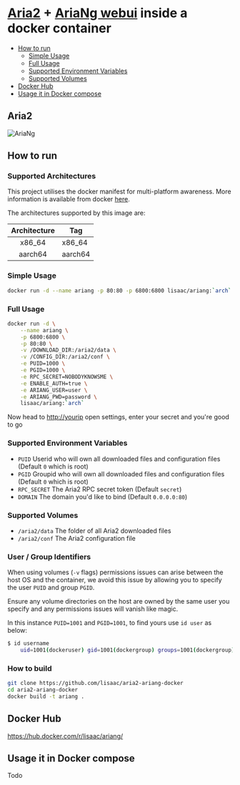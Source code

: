 # [Aria2](https://github.com/aria2/aria2) + [AriaNg webui](https://github.com/mayswind/AriaNg) inside a docker container

- [How to run](#how-to-run)
  - [Simple Usage](#simple-usage)
  - [Full Usage](#full-usage)
  - [Supported Environment Variables](#supported-environment-variables)
  - [Supported Volumes](#supported-volumes)
- [Docker Hub](#docker-hub)
- [Usage it in Docker compose](#usage-it-in-docker-compose)

## Aria2

![AriaNg](https://raw.githubusercontent.com/mayswind/AriaNg-WebSite/master/screenshots/desktop.png)

## How to run

### Supported Architectures

This project utilises the docker manifest for multi-platform awareness. More information is available from docker [here](https://github.com/docker/distribution/blob/master/docs/spec/manifest-v2-2.md#manifest-list).

The architectures supported by this image are:

| Architecture | Tag |
| :----: | --- |
| x86_64 | x86_64 |
| aarch64 | aarch64 |

### Simple Usage

```bash
docker run -d --name ariang -p 80:80 -p 6800:6800 lisaac/ariang:`arch`
```

### Full Usage

```bash
docker run -d \
    --name ariang \
    -p 6800:6800 \
    -p 80:80 \
    -v /DOWNLOAD_DIR:/aria2/data \
    -v /CONFIG_DIR:/aria2/conf \
    -e PUID=1000 \
    -e PGID=1000 \
    -e RPC_SECRET=NOBODYKNOWSME \
    -e ENABLE_AUTH=true \
    -e ARIANG_USER=user \
    -e ARIANG_PWD=password \
    lisaac/ariang:`arch`
```

Now head to <http://yourip> open settings, enter your secret and you're good to go

### Supported Environment Variables

- `PUID` Userid who will own all downloaded files and configuration files (Default `0` which is root)
- `PGID` Groupid who will own all downloaded files and configuration files (Default `0` which is root)
- `RPC_SECRET` The Aria2 RPC secret token (Default `secret`)
- `DOMAIN` The domain you'd like to bind (Default `0.0.0.0:80`)

### Supported Volumes

- `/aria2/data` The folder of all Aria2 downloaded files
- `/aria2/conf` The Aria2 configuration file

### User / Group Identifiers

When using volumes (`-v` flags) permissions issues can arise between the host OS and the container, we avoid this issue by allowing you to specify the user `PUID` and group `PGID`.

Ensure any volume directories on the host are owned by the same user you specify and any permissions issues will vanish like magic.

In this instance `PUID=1001` and `PGID=1001`, to find yours use `id user` as below:

```bash
$ id username
    uid=1001(dockeruser) gid=1001(dockergroup) groups=1001(dockergroup)
```

### How to build

```bash
git clone https://github.com/lisaac/aria2-ariang-docker
cd aria2-ariang-docker
docker build -t ariang .
```

## Docker Hub

  <https://hub.docker.com/r/lisaac/ariang/>

## Usage it in Docker compose

  Todo